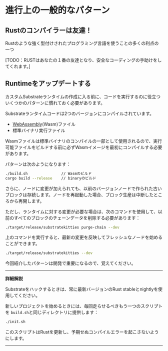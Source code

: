 進行上の一般的なパターン
===

## Rustのコンパイラーは友達！

Rustのような強く型付けされたプログラミング言語を使うことの多くの利点の一つ

[TODO：RUSTはあなたの１番の友達となり、安全なコーディングの手助けをしてくれます。]

## Runtimeをアップデートする

カスタムSubstrateランタイムの作成に入る前に、コードを実行するのに役立ついくつかのパターンに慣れておく必要があります。

Substrateランタイムコードは2つのバージョンにコンパイルされています。

- [WebAssembly](https://webassembly.org/)(Wasm)ファイル
- 標準バイナリ実行ファイル

Wasmファイルは標準バイナリのコンパイルの一部として使用されるので、実行可能ファイルをビルドする前に必ずWasmイメージを最初にコンパイルする必要があります。

パターンは次のようになります：

```bash
./build.sh               // Wasmのビルド
cargo build --release    // binaryのビルド
```

さらに、ノードに変更が加えられても、以前のバージョンノードで作られた古いブロックは存続します。ノードを再起動した場合、ブロック生産は中断したところから再開します。

ただし、ランタイムに対する変更が必要な場合は、次のコマンドを使用して、以前のすべてのブロックのチェーンデータを削除する必要があります：

```bash
./target/release/substratekitties purge-chain --dev
```

上のコマンドを実行すると、最新の変更を反映してフレッシュなノードを始めることができます。

```bash
./target/release/substratekitties --dev
```

今回紹介したパターンは開発で重要になるので、覚えてください。

---
**詳細解説**

Substrateをハックするときは、常に最新バージョンのRust stableとnightlyを使用してください。

新しいプロジェクトを始めるときには、毎回走らせるべきもう一つのスクリプトを `build.sh`と同じディレクトリに提供します：

```bash
./init.sh
```

このスクリプトはRustを更新し、予期せぬコンパイルエラーを起こさないようにします。

---
